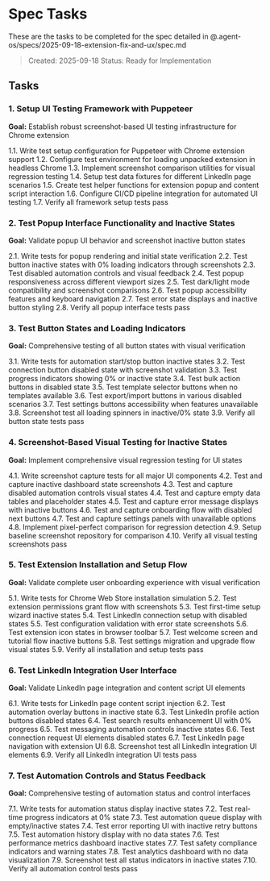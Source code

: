 # Spec Tasks

These are the tasks to be completed for the spec detailed in @.agent-os/specs/2025-09-18-extension-fix-and-ux/spec.md

> Created: 2025-09-18
> Status: Ready for Implementation

## Tasks

### 1. Setup UI Testing Framework with Puppeteer

**Goal:** Establish robust screenshot-based UI testing infrastructure for Chrome extension

1.1. Write test setup configuration for Puppeteer with Chrome extension support
1.2. Configure test environment for loading unpacked extension in headless Chrome
1.3. Implement screenshot comparison utilities for visual regression testing
1.4. Setup test data fixtures for different LinkedIn page scenarios
1.5. Create test helper functions for extension popup and content script interaction
1.6. Configure CI/CD pipeline integration for automated UI testing
1.7. Verify all framework setup tests pass

### 2. Test Popup Interface Functionality and Inactive States

**Goal:** Validate popup UI behavior and screenshot inactive button states

2.1. Write tests for popup rendering and initial state verification
2.2. Test button inactive states with 0% loading indicators through screenshots
2.3. Test disabled automation controls and visual feedback
2.4. Test popup responsiveness across different viewport sizes
2.5. Test dark/light mode compatibility and screenshot comparisons
2.6. Test popup accessibility features and keyboard navigation
2.7. Test error state displays and inactive button styling
2.8. Verify all popup interface tests pass

### 3. Test Button States and Loading Indicators

**Goal:** Comprehensive testing of all button states with visual verification

3.1. Write tests for automation start/stop button inactive states
3.2. Test connection button disabled state with screenshot validation
3.3. Test progress indicators showing 0% or inactive state
3.4. Test bulk action buttons in disabled state
3.5. Test template selector buttons when no templates available
3.6. Test export/import buttons in various disabled scenarios
3.7. Test settings buttons accessibility when features unavailable
3.8. Screenshot test all loading spinners in inactive/0% state
3.9. Verify all button state tests pass

### 4. Screenshot-Based Visual Testing for Inactive States

**Goal:** Implement comprehensive visual regression testing for UI states

4.1. Write screenshot capture tests for all major UI components
4.2. Test and capture inactive dashboard state screenshots
4.3. Test and capture disabled automation controls visual states
4.4. Test and capture empty data tables and placeholder states
4.5. Test and capture error message displays with inactive buttons
4.6. Test and capture onboarding flow with disabled next buttons
4.7. Test and capture settings panels with unavailable options
4.8. Implement pixel-perfect comparison for regression detection
4.9. Setup baseline screenshot repository for comparison
4.10. Verify all visual testing screenshots pass

### 5. Test Extension Installation and Setup Flow

**Goal:** Validate complete user onboarding experience with visual verification

5.1. Write tests for Chrome Web Store installation simulation
5.2. Test extension permissions grant flow with screenshots
5.3. Test first-time setup wizard inactive states
5.4. Test LinkedIn connection setup with disabled states
5.5. Test configuration validation with error state screenshots
5.6. Test extension icon states in browser toolbar
5.7. Test welcome screen and tutorial flow inactive buttons
5.8. Test settings migration and upgrade flow visual states
5.9. Verify all installation and setup tests pass

### 6. Test LinkedIn Integration User Interface

**Goal:** Validate LinkedIn page integration and content script UI elements

6.1. Write tests for LinkedIn page content script injection
6.2. Test automation overlay buttons in inactive state
6.3. Test LinkedIn profile action buttons disabled states
6.4. Test search results enhancement UI with 0% progress
6.5. Test messaging automation controls inactive states
6.6. Test connection request UI elements disabled states
6.7. Test LinkedIn page navigation with extension UI
6.8. Screenshot test all LinkedIn integration UI elements
6.9. Verify all LinkedIn integration UI tests pass

### 7. Test Automation Controls and Status Feedback

**Goal:** Comprehensive testing of automation status and control interfaces

7.1. Write tests for automation status display inactive states
7.2. Test real-time progress indicators at 0% state
7.3. Test automation queue display with empty/inactive states
7.4. Test error reporting UI with inactive retry buttons
7.5. Test automation history display with no data states
7.6. Test performance metrics dashboard inactive states
7.7. Test safety compliance indicators and warning states
7.8. Test analytics dashboard with no data visualization
7.9. Screenshot test all status indicators in inactive states
7.10. Verify all automation control tests pass